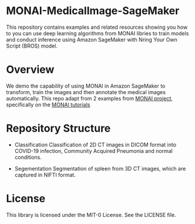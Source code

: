# MONAI-MedicalImage-SageMaker

This repository contains examples and related resources showing you how to you can use deep learning algorithms from MONAI libries to train models and conduct inference using Amazon SageMaker with Nring Your Own Script (BROS) model. 


 
  
# Overview
We demo the capability of using MONAI in Amazon SageMaker to transform, train the images and then annotate the medical images automatically. This repo adapt from 2 examples from [MONAI project](https://github.com/Project-MONAI), specifically on the [MONAI tutorials](https://github.com/Project-MONAI/tutorials)

# Repository Structure

+ Classification
  Classification of 2D CT images in DICOM format into  COVID-19 infection, Community Acquired Pneumonia and  normal conditions. 
  
+ Segementation 
  Segmentation of spleen from 3D CT images, which are captured in NIFTI format.  
# License

This library is licensed under the MIT-0 License. See the LICENSE file.
